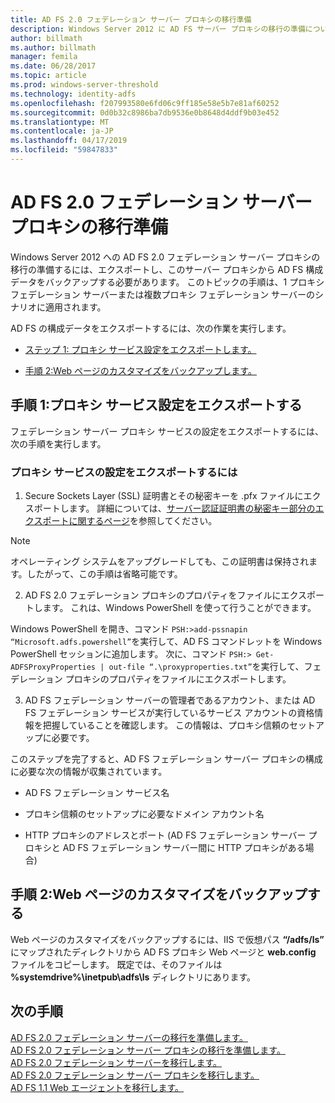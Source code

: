 ```yaml
---
title: AD FS 2.0 フェデレーション サーバー プロキシの移行準備
description: Windows Server 2012 に AD FS サーバー プロキシの移行の準備について説明します。
author: billmath
ms.author: billmath
manager: femila
ms.date: 06/28/2017
ms.topic: article
ms.prod: windows-server-threshold
ms.technology: identity-adfs
ms.openlocfilehash: f207993580e6fd06c9ff185e58e5b7e81af60252
ms.sourcegitcommit: 0d0b32c8986ba7db9536e0b8648d4ddf9b03e452
ms.translationtype: MT
ms.contentlocale: ja-JP
ms.lasthandoff: 04/17/2019
ms.locfileid: "59847833"
---
```

# <a name="prepare-to-migrate-the-ad-fs-20-federation-server-proxy"></a>AD FS 2.0 フェデレーション サーバー プロキシの移行準備

Windows Server 2012 への AD FS 2.0 フェデレーション サーバー プロキシの移行の準備するには、エクスポートし、このサーバー プロキシから AD FS 構成データをバックアップする必要があります。  このトピックの手順は、1 プロキシ フェデレーション サーバーまたは複数プロキシ フェデレーション サーバーのシナリオに適用されます。  
  
 AD FS の構成データをエクスポートするには、次の作業を実行します。  
  
-   [ステップ 1: プロキシ サービス設定をエクスポートします。](#step-1-export-proxy-service-settings)  
  
-   [手順 2:Web ページのカスタマイズをバックアップします。](#step-2-back-up-webpage-customizations)  
  
##  <a name="step-1-export-proxy-service-settings"></a>手順 1:プロキシ サービス設定をエクスポートする  
 フェデレーション サーバー プロキシ サービスの設定をエクスポートするには、次の手順を実行します。  
  
### <a name="to-export-proxy-service-settings"></a>プロキシ サービスの設定をエクスポートするには  
  
1.  Secure Sockets Layer (SSL) 証明書とその秘密キーを .pfx ファイルにエクスポートします。 詳細については、[サーバー認証証明書の秘密キー部分のエクスポートに関するページ](export-the-private-key-portion-of-a-server-authentication-certificate.md)を参照してください。  
  
> [!NOTE]
>  オペレーティング システムをアップグレードしても、この証明書は保持されます。したがって、この手順は省略可能です。  
  
2.  AD FS 2.0 フェデレーション プロキシのプロパティをファイルにエクスポートします。 これは、Windows PowerShell を使って行うことができます。  
  
Windows PowerShell を開き、コマンド `PSH:>add-pssnapin “Microsoft.adfs.powershell”`を実行して、AD FS コマンドレットを Windows PowerShell セッションに追加します。 次に、コマンド `PSH:> Get-ADFSProxyProperties | out-file “.\proxyproperties.txt”`を実行して、フェデレーション プロキシのプロパティをファイルにエクスポートします。  
  
3.  AD FS フェデレーション サーバーの管理者であるアカウント、または AD FS フェデレーション サービスが実行しているサービス アカウントの資格情報を把握していることを確認します。  この情報は、プロキシ信頼のセットアップに必要です。  
  
 このステップを完了すると、AD FS フェデレーション サーバー プロキシの構成に必要な次の情報が収集されています。  
  
-   AD FS フェデレーション サービス名  
  
-   プロキシ信頼のセットアップに必要なドメイン アカウント名  
  
-   HTTP プロキシのアドレスとポート (AD FS フェデレーション サーバー プロキシと AD FS フェデレーション サーバー間に HTTP プロキシがある場合)  
  
##  <a name="step-2-back-up-webpage-customizations"></a>手順 2:Web ページのカスタマイズをバックアップする  
 Web ページのカスタマイズをバックアップするには、IIS で仮想パス **“/adfs/ls”** にマップされたディレクトリから AD FS プロキシ Web ページと **web.config** ファイルをコピーします。  既定では、そのファイルは **%systemdrive%\inetpub\adfs\ls** ディレクトリにあります。  
  
## <a name="next-steps"></a>次の手順
 [AD FS 2.0 フェデレーション サーバーの移行を準備します。](prepare-to-migrate-ad-fs-fed-server.md)   
 [AD FS 2.0 フェデレーション サーバー プロキシの移行を準備します。](prepare-to-migrate-ad-fs-fed-proxy.md)   
 [AD FS 2.0 フェデレーション サーバーを移行します。](migrate-the-ad-fs-fed-server.md)   
 [AD FS 2.0 フェデレーション サーバー プロキシを移行します。](migrate-the-ad-fs-2-fed-server-proxy.md)   
 [AD FS 1.1 Web エージェントを移行します。](migrate-the-ad-fs-web-agent.md)